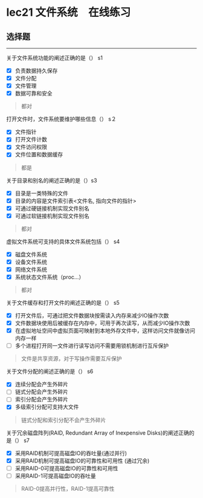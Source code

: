 # lec21 文件系统　在线练习
## 选择题

---

关于文件系统功能的阐述正确的是（） s1
- [x] 负责数据持久保存
- [x] 文件分配
- [x] 文件管理
- [x] 数据可靠和安全

> 都对


打开文件时，文件系统要维护哪些信息（） s２
- [x] 文件指针
- [x] 打开文件计数
- [x] 文件访问权限
- [x] 文件位置和数据缓存

> 都是

关于目录和别名的阐述正确的是（）s3
- [x] 目录是一类特殊的文件
- [x] 目录的内容是文件索引表<文件名, 指向文件的指针>
- [x] 可通过硬链接机制实现文件别名
- [x] 可通过软链接机制实现文件别名

> 都对


虚拟文件系统可支持的具体文件系统包括（） s4

- [x] 磁盘文件系统
- [x] 设备文件系统
- [x] 网络文件系统
- [x] 系统状态文件系统（proc...）

> 都对

关于文件缓存和打开文件的阐述正确的是（） s5
- [x] 打开文件后，可通过把文件数据块按需读入内存来减少IO操作次数
- [x] 文件数据块使用后被缓存在内存中，可用于再次读写，从而减少IO操作次数
- [x] 在虚拟地址空间中虚拟页面可映射到本地外存文件中，这样访问文件就像访问内存一样
- [ ] 多个进程打开同一文件进行读写访问不需要用锁机制进行互斥保护

> 文件是共享资源，对于写操作需要互斥保护

关于文件分配的阐述正确的是（） s6

- [x] 连续分配会产生外碎片
- [ ] 链式分配会产生外碎片
- [ ] 索引分配会产生外碎片
- [x] 多级索引分配可支持大文件

> 链式分配和索引分配不会产生外碎片


关于冗余磁盘阵列(RAID, Redundant Array of Inexpensive Disks)的阐述正确的是（） s7

- [x] 采用RAID机制可提高磁盘IO的吞吐量(通过并行)
- [x] 采用RAID机制可提高磁盘IO的可靠性和可用性 (通过冗余)
- [ ] 采用RAID-0可提高磁盘IO的可靠性和可用性
- [ ] 采用RAID-1可提高磁盘IO的吞吐量

> RAID-0提高并行性，RAID-1提高可靠性

